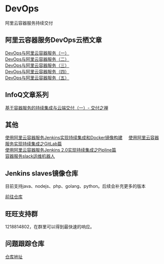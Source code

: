# DevOps
阿里云容器服务持续交付

## 阿里云容器服务DevOps云栖文章    
<a href="https://yq.aliyun.com/articles/53928?spm=0.0.0.0.avgONJ&msgid=45336">DevOps与阿里云容器服务（一）</a>    
<a href="https://yq.aliyun.com/articles/53936">DevOps与阿里云容器服务（二）</a>    
<a href="https://yq.aliyun.com/articles/58414">DevOps与阿里云容器服务（三）</a>     
<a href="https://yq.aliyun.com/articles/58906">DevOps与阿里云容器服务（四）</a>  
<a href="https://yq.aliyun.com/articles/60154?spm=5176.100240.searchblog.13.22LCfh">DevOps与阿里云容器服务（五）</a>  

## InfoQ文章系列  
<a href="http://www.infoq.com/cn/articles/CICDInCaaS-DeliveryPrinciple">基于容器服务的持续集成与云端交付（一）- 交付之禅</a>
## 其他
<a href="https://yq.aliyun.com/articles/53971">使用阿里云容器服务Jenkins实现持续集成和Docker镜像构建</a>     
<a href="https://yq.aliyun.com/articles/61836">使用阿里云容器服务实现持续集成之GitLab篇</a>  
<a href="https://yq.aliyun.com/articles/64970">使用阿里云容器服务Jenkins 2.0实现持续集成之Pipline篇</a>   
<a href="https://yq.aliyun.com/articles/58422">容器服务slack运维机器人</a>   




## Jenkins slaves镜像仓库    
目前支持java、nodejs、php、golang、python。后续会补充更多的版本     

<a href="https://github.com/AliyunContainerService/jenkins-slaves">前往仓库</a>

## 旺旺支持群   
1218814802，在群里可以得到最快速的响应。

## 问题跟踪仓库    
<a href="https://github.com/AliyunContainerService/Issues">仓库地址</a>      
